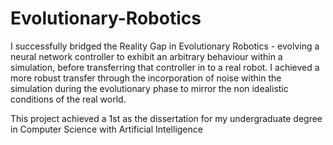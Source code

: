 # Evolutionary-Robotics
I successfully bridged the Reality Gap in Evolutionary Robotics - evolving a neural network controller to exhibit an arbitrary behaviour within a simulation, before transferring that controller in to a real robot. I achieved a more robust transfer through the incorporation of noise within the simulation during the evolutionary phase to mirror the non idealistic conditions of the real world.

This project achieved a 1st as the dissertation for my undergraduate degree in Computer Science with Artificial Intelligence

